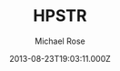 ---
layout: JamstackTheme
title: HPSTR
github: https://github.com/mmistakes/hpstr-jekyll-theme
demo: https://mmistakes.github.io/jekyll-theme-hpstr/
author: Michael Rose
ssg: Jekyll
date: 2013-08-23T19:03:11.000Z
description: A Jekyll theme with some tumble-log tendencies.
stale: true
---